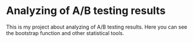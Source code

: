 # Analyzing of A/B testing results
This is my project about analyzing of A/B testing results. Here you can see the bootstrap function and other statistical tools.
